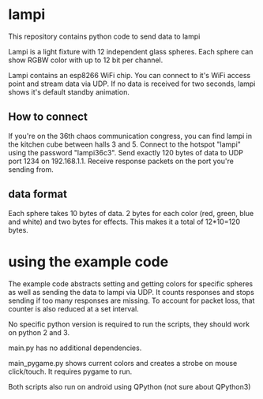 # lampi
This repository contains python code to send data to lampi

Lampi is a light fixture with 12 independent glass spheres. Each sphere can show RGBW color with up to 12 bit per channel.

Lampi contains an esp8266 WiFi chip. You can connect to it's WiFi access point and stream data via UDP. If no data is received for two seconds, lampi shows it's default standby animation.

## How to connect
If you're on the 36th chaos communication congress, you can find lampi in the kitchen cube between halls 3 and 5. Connect to the hotspot "lampi" using the password "lampi36c3". Send exactly 120 bytes of data to UDP port 1234 on 192.168.1.1. Receive response packets on the port you're sending from.

## data format

Each sphere takes 10 bytes of data. 2 bytes for each color (red, green, blue and white) and two bytes for effects. This makes it a total of 12*10=120 bytes.

# using the example code

The example code abstracts setting and getting colors for specific spheres as well as sending the data to lampi via UDP. It counts responses and stops sending if too many responses are missing. To account for packet loss, that counter is also reduced at a set interval.

No specific python version is required to run the scripts, they should work on python 2 and 3. 

main.py has no additional dependencies.

main_pygame.py shows current colors and creates a strobe on mouse click/touch. It requires pygame to run.

Both scripts also run on android using QPython (not sure about QPython3)
